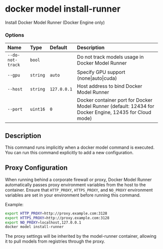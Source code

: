 # docker model install-runner

<!---MARKER_GEN_START-->
Install Docker Model Runner (Docker Engine only)

### Options

| Name             | Type     | Default     | Description                                                                                            |
|:-----------------|:---------|:------------|:-------------------------------------------------------------------------------------------------------|
| `--do-not-track` | `bool`   |             | Do not track models usage in Docker Model Runner                                                       |
| `--gpu`          | `string` | `auto`      | Specify GPU support (none\|auto\|cuda)                                                                 |
| `--host`         | `string` | `127.0.0.1` | Host address to bind Docker Model Runner                                                               |
| `--port`         | `uint16` | `0`         | Docker container port for Docker Model Runner (default: 12434 for Docker Engine, 12435 for Cloud mode) |


<!---MARKER_GEN_END-->

## Description

This command runs implicitly when a docker model command is executed. You can run this command explicitly to add a new configuration.

## Proxy Configuration

When running behind a corporate firewall or proxy, Docker Model Runner automatically passes proxy environment variables from the host to the container. Ensure that `HTTP_PROXY`, `HTTPS_PROXY`, and `NO_PROXY` environment variables are set in your environment before running this command.

Example:
```bash
export HTTP_PROXY=http://proxy.example.com:3128
export HTTPS_PROXY=http://proxy.example.com:3128
export NO_PROXY=localhost,127.0.0.1
docker model install-runner
```

The proxy settings will be inherited by the model-runner container, allowing it to pull models from registries through the proxy.
